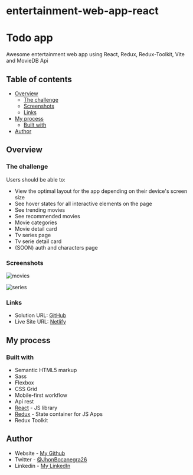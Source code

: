 # entertainment-web-app-react

# Todo app

Awesome entertainment web app using React, Redux, Redux-Toolkit, Vite and MovieDB Api

## Table of contents

- [Overview](#overview)
  - [The challenge](#the-challenge)
  - [Screenshots](#screenshots)
  - [Links](#links)
- [My process](#my-process)
  - [Built with](#built-with)
- [Author](#author)

## Overview

### The challenge

Users should be able to:

- View the optimal layout for the app depending on their device's screen size
- See hover states for all interactive elements on the page
- See trending movies
- See recommended movies
- Movie categories
- Movie detail card
- Tv series page
- Tv serie detail card
- (SOON) auth and characters page

### Screenshots

![movies](./src/assets/screenshots/movies.png)
  
![series](./src/assets/screenshots/series.png)

### Links

- Solution URL: [GitHub](https://github.com/JhonEduard26/entertainment-web-app-react)
- Live Site URL: [Netlify](https://entertainment-web-app-jhon.netlify.app/)

## My process

### Built with

- Semantic HTML5 markup
- Sass
- Flexbox
- CSS Grid
- Mobile-first workflow
- Api rest
- [React](https://reactjs.org/) - JS library
- [Redux](https://redux.js.org/) - State container for JS Apps
- Redux Toolkit

## Author

- Website - [My Github](https://github.com/JhonEduard26)
- Twitter - [@JhonBocanegra26](https://twitter.com/JhonBocanegra26)
- Linkedin - [My LinkedIn](https://www.linkedin.com/in/jhon-eduard-bocanegra-ortiz/)
